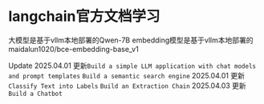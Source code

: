 # langchain官方文档学习


大模型是基于vllm本地部署的Qwen-7B
embedding模型是基于vllm本地部署的maidalun1020/bce-embedding-base_v1

Update
    2025.04.01  更新`Build a simple LLM application with chat models and prompt templates`  `Build a semantic search engine`
    2025.04.01  更新`Classify Text into Labels` `Build an Extraction Chain`
    2025.04.03  更新`Build a Chatbot`
